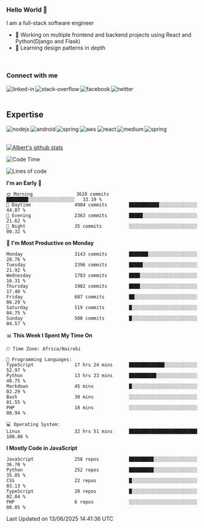 

### Hello World 👋
I am a full-stack software engineer
- 🔭 Working on multiple frontend and backend projects using React and Python(Django and Flask)
- 🌱 Learning design patterns in depth

<br>

### Connect with me

[<img align="left" alt="linked-in" src="https://img.shields.io/badge/linkedin-%230077B5.svg?&style=for-the-badge&logo=linkedin&logoColor=white" />](https://www.linkedin.com/in/albert-byrone/)

<!-- [<img align="left" alt="medium" src="https://img.shields.io/badge/medium-%2312100E.svg?&style=for-the-badge&logo=medium&logoColor=white" />](https://56faisal.medium.com/) -->

[<img align="left" alt="stack-overflow" src="https://img.shields.io/badge/stack%20overflow-FE7A16?logo=stack-overflow&logoColor=white&style=for-the-badge" />](https://stackoverflow.com/users/11916317/albert-byrone)

[<img align="left" alt="facebook" src="https://img.shields.io/badge/facebook-%231877F2.svg?&style=for-the-badge&logo=facebook&logoColor=white" />](https://web.facebook.com/albert.byrone.1/)

[<img align="left" alt="twitter" src="https://img.shields.io/badge/twitter-%231DA1F2.svg?&style=for-the-badge&logo=twitter&logoColor=white" />](https://twitter.com/byrone_albert)

<br>

<br>

## Expertise
<img align="left" alt="nodejs" src="https://img.shields.io/badge/python%20-%2343853D.svg?&style=for-the-badge&logo=node.js&logoColor=white" />
<img align="left" alt="android" src="https://img.shields.io/badge/Flask-3DDC84?logo=android&logoColor=white&style=for-the-badge" />
<img align="left" alt="spring" src="https://img.shields.io/badge/drf%20-%236DB33F.svg?&style=for-the-badge&logo=spring&logoColor=white" />
<img align="left" alt="aws" src="https://img.shields.io/badge/django%20AWS-%23232F3E?logo=amazon-aws&logoColor=white&style=for-the-badge" />
<img align="left" alt="react" src="https://img.shields.io/badge/react%20-%2320232a.svg?&style=for-the-badge&logo=react&logoColor=%2361DAFB" />
<img align="left" alt="medium" src="https://img.shields.io/badge/Angular-%23316192.svg?&style=for-the-badge&logo=postgresql&logoColor=white" />
<img align="left" alt="spring" src="https://img.shields.io/badge/Javascript%20-%236DB33F.svg?&style=for-the-badge&logo=spring&logoColor=white" />
<br>
<br>


[![Albert's github stats](https://github-readme-stats.vercel.app/api?username=Albert-Byrone&count_private=true&show_icons=true&theme=radical&hide_rank=false)](https://github.com/anuraghazra/github-readme-stats)

<!-- [![Top Langs](https://github-readme-stats.vercel.app/api/top-langs/?username=Albert-Byrone&layout=compact)](https://github.com/anuraghazra/github-readme-stats) -->

<!--
**Albert-Byrone/Albert-Byrone** is a ✨ _special_ ✨ repository because its `README.md` (this file) appears on your GitHub profile.

Here are some ideas to get you started:

- 🔭 I’m currently working on ...
- 🌱 I’m currently learning ...
- 👯 I’m looking to collaborate on ...
- 🤔 I’m looking for help with ...
- 💬 Ask me about ...
- 📫 How to reach me: ...
- 😄 Pronouns: ...
- ⚡ Fun fact: ...
-->


<!--START_SECTION:waka-->
![Code Time](http://img.shields.io/badge/Code%20Time-1%2C932%20hrs%2051%20mins-blue)

![Lines of code](https://img.shields.io/badge/From%20Hello%20World%20I%27ve%20Written-80.5%20million%20lines%20of%20code-blue)

**I'm an Early 🐤** 

```text
🌞 Morning                3628 commits        ████████░░░░░░░░░░░░░░░░░   33.19 % 
🌆 Daytime                4904 commits        ███████████░░░░░░░░░░░░░░   44.87 % 
🌃 Evening                2363 commits        █████░░░░░░░░░░░░░░░░░░░░   21.62 % 
🌙 Night                  35 commits          ░░░░░░░░░░░░░░░░░░░░░░░░░   00.32 % 
```
📅 **I'm Most Productive on Monday** 

```text
Monday                   3143 commits        ███████░░░░░░░░░░░░░░░░░░   28.76 % 
Tuesday                  2396 commits        █████░░░░░░░░░░░░░░░░░░░░   21.92 % 
Wednesday                1783 commits        ████░░░░░░░░░░░░░░░░░░░░░   16.31 % 
Thursday                 1902 commits        ████░░░░░░░░░░░░░░░░░░░░░   17.40 % 
Friday                   687 commits         ██░░░░░░░░░░░░░░░░░░░░░░░   06.29 % 
Saturday                 519 commits         █░░░░░░░░░░░░░░░░░░░░░░░░   04.75 % 
Sunday                   500 commits         █░░░░░░░░░░░░░░░░░░░░░░░░   04.57 % 
```


📊 **This Week I Spent My Time On** 

```text
🕑︎ Time Zone: Africa/Nairobi

💬 Programming Languages: 
TypeScript               17 hrs 24 mins      █████████████░░░░░░░░░░░░   52.97 % 
Python                   13 hrs 23 mins      ██████████░░░░░░░░░░░░░░░   40.75 % 
Markdown                 45 mins             █░░░░░░░░░░░░░░░░░░░░░░░░   02.29 % 
Bash                     30 mins             ░░░░░░░░░░░░░░░░░░░░░░░░░   01.55 % 
PHP                      18 mins             ░░░░░░░░░░░░░░░░░░░░░░░░░   00.94 % 

💻 Operating System: 
Linux                    32 hrs 51 mins      █████████████████████████   100.00 % 
```

**I Mostly Code in JavaScript** 

```text
JavaScript               258 repos           █████████░░░░░░░░░░░░░░░░   36.70 % 
Python                   252 repos           █████████░░░░░░░░░░░░░░░░   35.85 % 
CSS                      22 repos            █░░░░░░░░░░░░░░░░░░░░░░░░   03.13 % 
TypeScript               20 repos            █░░░░░░░░░░░░░░░░░░░░░░░░   02.84 % 
PHP                      6 repos             ░░░░░░░░░░░░░░░░░░░░░░░░░   00.85 % 
```




 Last Updated on 13/06/2025 14:41:36 UTC
<!--END_SECTION:waka-->
